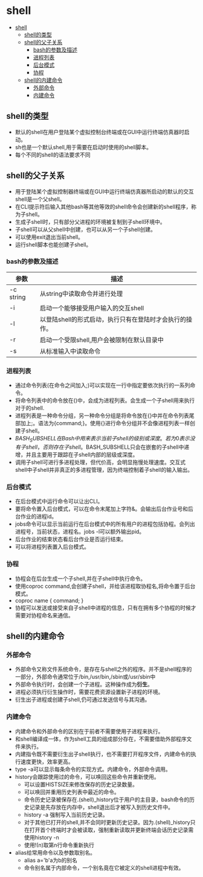 # shell

- [shell](#shell)
  - [shell的类型](#shell的类型)
  - [shell的父子关系](#shell的父子关系)
    - [bash的参数及描述](#bash的参数及描述)
    - [进程列表](#进程列表)
    - [后台模式](#后台模式)
    - [协程](#协程)
  - [shell的内建命令](#shell的内建命令)
    - [外部命令](#外部命令)
    - [内建命令](#内建命令)

## shell的类型

- 默认的shell在用户登陆某个虚拟控制台终端或在GUI中运行终端仿真器时启动。
- sh也是一个默认shell,用于需要在启动时使用的shell脚本。
- 每个不同的shell的语法要求不同

## shell的父子关系

- 用于登陆某个虚拟控制器终端或在GUI中运行终端仿真器所启动的默认的交互shell是一个父shell。
- 在CLI提示符后输入其他bash等其他等效的shell命令会创建新的shell程序，称为子shell。
- 生成子shell时，只有部分父进程的环境被复制到子shell环境中。
- 子shell可以从父shell中创建，也可以从另一个子shell创建。
- 可以使用exit退出当前shell。
- 运行shell脚本也能创建子shell。

### bash的参数及描述

|参数|描述|
|-|-|
|-c string|从string中读取命令并进行处理|
|-i|启动一个能够接受用户输入的交互shell|
|-l|以登陆shell的形式启动，执行只有在登陆时才会执行的操作。|
|-r|启动一个受限shell,用户会被限制在默认目录中|
|-s|从标准输入中读取命令|

### 进程列表

- 通过命令列表(在命令之间加入;)可以实现在一行中指定要依次执行的一系列命令。
- 将命令列表中的命令放在()中，会成为进程列表。会生成一个子shell用来执行对于的shell.
- 进程列表是一种命令分组，另一种命令分组是将命令放在{}中并在命令列表尾部加上;。语法为{command;}。使用{}进行命令分组并不会像进程列表一样创建子shell。
- $BASH_SUBSHELL在Bash中用来表示当前子shell的级别或深度。若为0表示没有子shell，否则存在子shell。$BASH_SUBSHELL只会在嵌套的子shell中递增，并且主要用于跟踪在子shell内部的层级或深度。
- 调用子shell可进行多进程处理，但代价高，会明显拖慢处理速度。交互式shell中子shell并非真正的多进程管理，因为终端控制着子shell的输入输出。

### 后台模式

- 在后台模式中运行命令可以让出CLI。
- 要将命令置入后台模式，可以在命令末尾加上字符&。会输出后台作业号和后台作业的进程id。
- jobs命令可以显示当前运行在后台模式中的所有用户的进程包括协程。会列出进程号，当前状态，进程名。jobs -l可以额外输出pid。
- 后台作业的结束状态看后台作业是否运行结束。
- 可以将进程列表置入后台模式。

### 协程

- 协程会在后台生成一个子shell,并在子shell中执行命令。
- 使用coproc command,会创建子shell，并给该进程取协程名,将命令置于后台模式。
- coproc name { command; }
- 协程可以发送或接受来自子shell中进程的信息，只有在拥有多个协程的时候才需要对协程命名来通信。

## shell的内建命令

### 外部命令

- 外部命令又称文件系统命令，是存在与shell之外的程序。并不是shell程序的一部分，外部命令通常位于/bin,/usr/bin,/sbin或/usr/sbin中
- 外部命令执行时，会创建一个子进程。这种操作成为**衍生**。
- 进程必须执行衍生操作时，需要花费资源设置新子进程的环境。
- 衍生出子进程或创建子shell,仍可通过发送信号与其沟通。

### 内建命令

- 内建命令和外部命令的区别在于前者不需要使用子进程来执行。
- 和shell编译成一体，作为shell工具的组成部分存在，不需要借助外部程序文件来执行。
- 内建指令既不需要衍生出子shell执行，也不需要打开程序文件，内建命令的执行速度更快，效率更高。
- type -a可以显示每条命令的实现方式。内建命令，外部命令调用。
- history会跟踪使用过的命令，可以唤回这些命令并重新使用。
  - 可以设置HISTSIZE来修改保存的历史记录数量。
  - 可以唤回并重用历史列表中最近的命令。
  - 命令历史记录被保存在.(shell)_history位于用户的主目录，bash命令的历史记录是先存放在内存中，shell退出后才被写入到历史文件中。
  - history -a 强制写入当前历史记录。
  - 对于其他已打开的shell,并不会同时更新历史记录。因为.(shell)_history只在打开首个终端时才会被读取，强制重新读取并更新终端会话历史记录需使用history -n
  - 使用!(n)取第n行命令重新执行
- alias给常用命令以及参数取别名。
  - alias a='b'a为b的别名
  - 命令别名属于内部命令，一个别名竟在它被定义的shell进程中有效。
